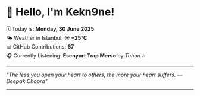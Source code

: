 # 👋 Hello, I'm Kekn9ne!

🗓️ Today is: **Monday, 30 June 2025**  
🌤️ Weather in Istanbul: **☀️   +25°C**  
📊 GitHub Contributions: **67**  
🎧 Currently Listening: **Esenyurt Trap Merso** by *Tuhan* 🎶

---

_"The less you open your heart to others, the more your heart suffers. — *Deepak Chopra*"_

---
